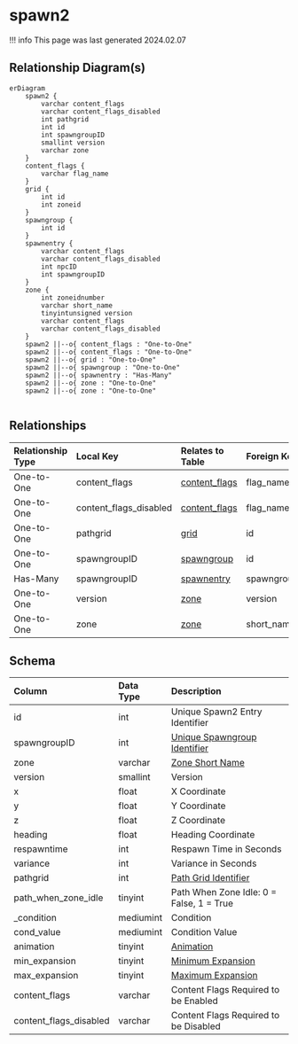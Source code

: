 # spawn2

!!! info
	This page was last generated 2024.02.07

## Relationship Diagram(s)

```mermaid
erDiagram
    spawn2 {
        varchar content_flags
        varchar content_flags_disabled
        int pathgrid
        int id
        int spawngroupID
        smallint version
        varchar zone
    }
    content_flags {
        varchar flag_name
    }
    grid {
        int id
        int zoneid
    }
    spawngroup {
        int id
    }
    spawnentry {
        varchar content_flags
        varchar content_flags_disabled
        int npcID
        int spawngroupID
    }
    zone {
        int zoneidnumber
        varchar short_name
        tinyintunsigned version
        varchar content_flags
        varchar content_flags_disabled
    }
    spawn2 ||--o{ content_flags : "One-to-One"
    spawn2 ||--o{ content_flags : "One-to-One"
    spawn2 ||--o{ grid : "One-to-One"
    spawn2 ||--o{ spawngroup : "One-to-One"
    spawn2 ||--o{ spawnentry : "Has-Many"
    spawn2 ||--o{ zone : "One-to-One"
    spawn2 ||--o{ zone : "One-to-One"


```


## Relationships

| Relationship Type | Local Key | Relates to Table | Foreign Key |
| :--- | :--- | :--- | :--- |
| One-to-One | content_flags | [content_flags](../../schema/flagging/content_flags.md) | flag_name |
| One-to-One | content_flags_disabled | [content_flags](../../schema/flagging/content_flags.md) | flag_name |
| One-to-One | pathgrid | [grid](../../schema/grids/grid.md) | id |
| One-to-One | spawngroupID | [spawngroup](../../schema/spawns/spawngroup.md) | id |
| Has-Many | spawngroupID | [spawnentry](../../schema/spawns/spawnentry.md) | spawngroupID |
| One-to-One | version | [zone](../../schema/zone/zone.md) | version |
| One-to-One | zone | [zone](../../schema/zone/zone.md) | short_name |


## Schema

| Column | Data Type | Description |
| :--- | :--- | :--- |
| id | int | Unique Spawn2 Entry Identifier |
| spawngroupID | int | [Unique Spawngroup Identifier](spawngroup.md) |
| zone | varchar | [Zone Short Name](../../../../server/zones/zone-list) |
| version | smallint | Version |
| x | float | X Coordinate |
| y | float | Y Coordinate |
| z | float | Z Coordinate |
| heading | float | Heading Coordinate |
| respawntime | int | Respawn Time in Seconds |
| variance | int | Variance in Seconds |
| pathgrid | int | [Path Grid Identifier](../../schema/grids/grid.md) |
| path_when_zone_idle | tinyint | Path When Zone Idle: 0 = False, 1 = True |
| _condition | mediumint | Condition |
| cond_value | mediumint | Condition Value |
| animation | tinyint | [Animation](../../../../server/npc/npc-animation-types) |
| min_expansion | tinyint | [Minimum Expansion](../../../../server/operation/expansion-list) |
| max_expansion | tinyint | [Maximum Expansion](../../../../server/operation/expansion-list) |
| content_flags | varchar | Content Flags Required to be Enabled |
| content_flags_disabled | varchar | Content Flags Required to be Disabled |

